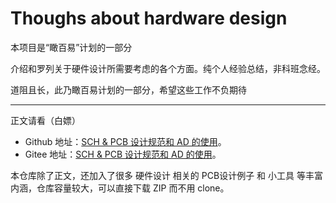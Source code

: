 # Thoughs about hardware design

本项目是“瞰百易”计划的一部分

介绍和罗列关于硬件设计所需要考虑的各个方面。纯个人经验总结，非科班念经。

道阻且长，此乃瞰百易计划的一部分，希望这些工作不负期待

------

正文请看（白嫖）

- Github 地址：[SCH & PCB 设计规范和 AD 的使用](https://github.com/Staok/thoughs-about-hardware-design/blob/master/SCH%20%26%20PCB%20%E8%AE%BE%E8%AE%A1%E8%A7%84%E8%8C%83%E5%92%8C%20AD%20%E7%9A%84%E4%BD%BF%E7%94%A8.md)。
-  Gitee  地址：[SCH & PCB 设计规范和 AD 的使用](https://gitee.com/staok/thoughs-about-hardware-design/blob/master/SCH%20&%20PCB%20%E8%AE%BE%E8%AE%A1%E8%A7%84%E8%8C%83%E5%92%8C%20AD%20%E7%9A%84%E4%BD%BF%E7%94%A8.md)。

本仓库除了正文，还加入了很多 硬件设计 相关的 PCB设计例子 和 小工具 等丰富内涵，仓库容量较大，可以直接下载 ZIP 而不用 clone。
